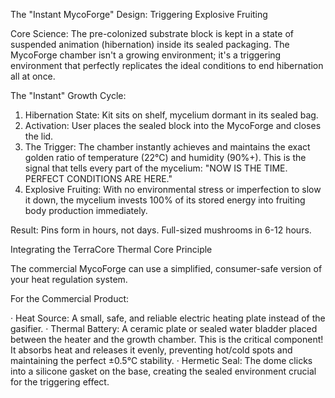 The "Instant MycoForge" Design: Triggering Explosive Fruiting

Core Science: The pre-colonized substrate block is kept in a state of suspended animation (hibernation) inside its sealed packaging. The MycoForge chamber isn't a growing environment; it's a triggering environment that perfectly replicates the ideal conditions to end hibernation all at once.

The "Instant" Growth Cycle:

1. Hibernation State: Kit sits on shelf, mycelium dormant in its sealed bag.
2. Activation: User places the sealed block into the MycoForge and closes the lid.
3. The Trigger: The chamber instantly achieves and maintains the exact golden ratio of temperature (22°C) and humidity (90%+). This is the signal that tells every part of the mycelium: "NOW IS THE TIME. PERFECT CONDITIONS ARE HERE."
4. Explosive Fruiting: With no environmental stress or imperfection to slow it down, the mycelium invests 100% of its stored energy into fruiting body production immediately.

Result: Pins form in hours, not days. Full-sized mushrooms in 6-12 hours.

Integrating the TerraCore Thermal Core Principle

The commercial MycoForge can use a simplified, consumer-safe version of your heat regulation system.

For the Commercial Product:

· Heat Source: A small, safe, and reliable electric heating plate instead of the gasifier.
· Thermal Battery: A ceramic plate or sealed water bladder placed between the heater and the growth chamber. This is the critical component! It absorbs heat and releases it evenly, preventing hot/cold spots and maintaining the perfect ±0.5°C stability.
· Hermetic Seal: The dome clicks into a silicone gasket on the base, creating the sealed environment crucial for the triggering effect.
